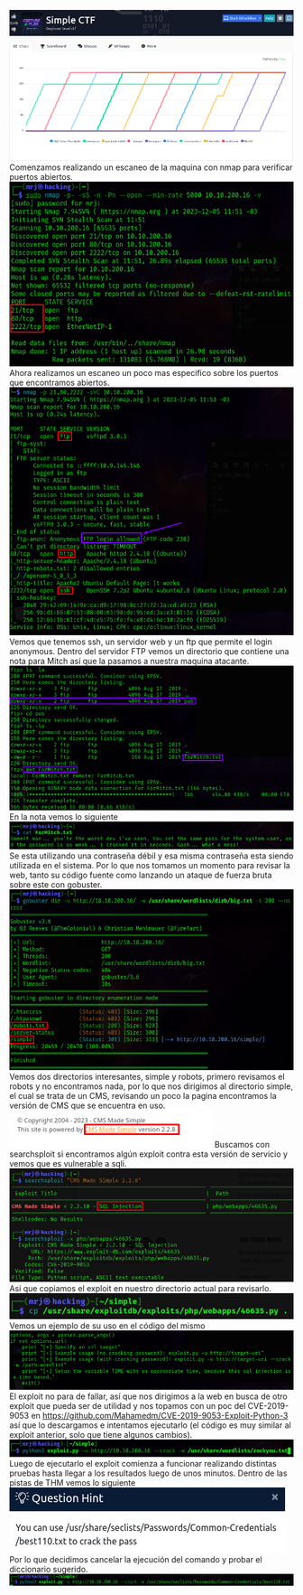 ![](../../../Pasted%20image%2020231205114848.png)
Comenzamos realizando un escaneo de la maquina con nmap para verificar puertos abiertos.
![](../../../Pasted%20image%2020231205115209.png)
Ahora realizamos un escaneo un poco mas especifico sobre los puertos que encontramos abiertos.
![](../../../Pasted%20image%2020231205115456.png)
Vemos que tenemos ssh, un servidor web y un ftp que permite el login anonymous.
Dentro del servidor FTP vemos un directorio que contiene una nota para Mitch así que la pasamos a nuestra maquina atacante.
![](../../../Pasted%20image%2020231205115746.png)
En la nota vemos lo siguiente
![](../../../Pasted%20image%2020231205115813.png)
Se esta utilizando una contraseña débil y esa misma contraseña esta siendo utilizada en el sistema.
Por lo que nos tomamos un momento para revisar la web, tanto su código fuente como lanzando un ataque de fuerza bruta sobre este con gobuster.
![](../../../Pasted%20image%2020231205120019.png)
Vemos dos directorios interesantes, simple y robots, primero revisamos el robots y no encontramos nada, por lo que nos dirigimos al directorio simple, el cual se trata de un CMS, revisando un poco la pagina encontramos la versión de CMS que se encuentra en uso.
![](../../../Pasted%20image%2020231205120155.png)
Buscamos con searchsploit si encontramos algún exploit contra esta versión de servicio y vemos que es vulnerable a sqli.
![](../../../Pasted%20image%2020231205120423.png)
Asi que copiamos el exploit en nuestro directorio actual para revisarlo.
![](../../../Pasted%20image%2020231205120531.png)
Vemos un ejemplo de su uso en el código del mismo
![](../../../Pasted%20image%2020231205120652.png)
El exploit no para de fallar, así que nos dirigimos a la web en busca de otro exploit que pueda ser de utilidad y nos topamos con un poc del  CVE-2019-9053 en https://github.com/Mahamedm/CVE-2019-9053-Exploit-Python-3 así que lo descargamos e intentamos ejecutarlo (el código es muy similar al exploit anterior, solo que tiene algunos cambios).
![](../../../Pasted%20image%2020231205122624.png)
Luego de ejecutarlo el exploit comienza a funcionar realizando distintas pruebas hasta llegar a los resultados luego de unos minutos. 
Dentro de las pistas de THM vemos lo siguiente
![](../../../Pasted%20image%2020231205123043.png)
Por lo que decidimos cancelar la ejecución del comando y probar el diccionario sugerido.
![](../../../Pasted%20image%2020231205123127.png)




